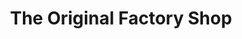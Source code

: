 ---
title: "The Original Factory Shop"
url: /stranraer/the-original-factory-shop/
shop: variety store
---